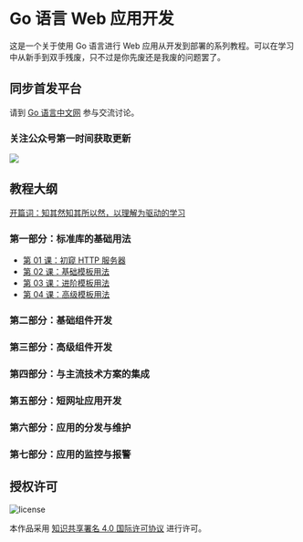 # Go 语言 Web 应用开发

这是一个关于使用 Go 语言进行 Web 应用从开发到部署的系列教程。可以在学习中从新手到双手残废，只不过是你先废还是我废的问题罢了。

## 同步首发平台

请到 [Go 语言中文网](https://studygolang.com/subject/479) 参与交流讨论。

### 关注公众号第一时间获取更新

![](images/qrcode.jpg)

## 教程大纲

[开篇词：知其然知其所以然，以理解为驱动的学习](articles/00.md)

### 第一部分：标准库的基础用法

- [第 01 课：初窥 HTTP 服务器](articles/01.md)
- [第 02 课：基础模板用法](articles/02.md)
- [第 03 课：进阶模板用法](articles/03.md)
- [第 04 课：高级模板用法](articles/04.md)

### 第二部分：基础组件开发
### 第三部分：高级组件开发
### 第四部分：与主流技术方案的集成
### 第五部分：短网址应用开发
### 第六部分：应用的分发与维护
### 第七部分：应用的监控与报警

## 授权许可

![[license](http://creativecommons.org/licenses/by/4.0/)](https://i.creativecommons.org/l/by/4.0/88x31.png)

本作品采用 [知识共享署名 4.0 国际许可协议](http://creativecommons.org/licenses/by/4.0/) 进行许可。
